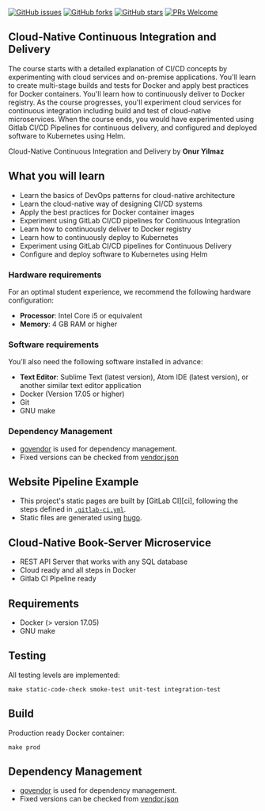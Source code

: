 [![GitHub issues](https://img.shields.io/github/issues/TrainingByPackt/Cloud-Native-Continuous-Integration-and-Delivery.svg)](https://github.com/TrainingByPackt/Cloud-Native-Continuous-Integration-and-Delivery/issues)
[![GitHub forks](https://img.shields.io/github/forks/TrainingByPackt/Cloud-Native-Continuous-Integration-and-Delivery.svg)](https://github.com/TrainingByPackt/Cloud-Native-Continuous-Integration-and-Delivery/network)
[![GitHub stars](https://img.shields.io/github/stars/TrainingByPackt/Cloud-Native-Continuous-Integration-and-Delivery.svg)](https://github.com/TrainingByPackt/Cloud-Native-Continuous-Integration-and-Delivery/stargazers)
[![PRs Welcome](https://img.shields.io/badge/PRs-welcome-brightgreen.svg)](https://github.com/TrainingByPackt/Cloud-Native-Continuous-Integration-and-Delivery/pulls)

## Cloud-Native Continuous Integration and Delivery
The course starts with a detailed explanation of CI/CD concepts by experimenting with cloud services and on-premise applications. You'll learn to create multi-stage builds and tests for Docker and apply best practices for Docker containers. You'll learn how to continuously deliver to Docker registry. As the course progresses, you'll experiment cloud services for continuous integration including build and test of cloud-native microservices. When the course ends, you would have experimented using Gitlab CI/CD Pipelines for continuous delivery, and configured and deployed software to Kubernetes using Helm.

Cloud-Native Continuous Integration and Delivery by **Onur Yilmaz**

## What you will learn
*	Learn the basics of DevOps patterns for cloud-native architecture 
* Learn the cloud-native way of designing CI/CD systems 
*	Apply the best practices for Docker container images  
*	Experiment using GitLab CI/CD pipelines for Continuous Integration 
*	Learn how to continuously deliver to Docker registry 
*	Learn how to continuously deploy to Kubernetes 
*	Experiment using GitLab CI/CD pipelines for Continuous Delivery 
*	Configure and deploy software to Kubernetes using Helm

### Hardware requirements
For an optimal student experience, we recommend the following hardware configuration:
* **Processor**: Intel Core i5 or equivalent
* **Memory**: 4 GB RAM or higher

### Software requirements
You’ll also need the following software installed in advance:
* **Text Editor**: Sublime Text (latest version), Atom IDE (latest version), or another similar text editor application
* Docker (Version 17.05 or higher)
* Git
* GNU make
### Dependency Management
* [govendor](https://github.com/kardianos/govendor) is used for dependency management.
* Fixed versions can be checked from [vendor.json](vendor/vendor.json)


## Website Pipeline Example

* This project's static pages are built by [GitLab CI][ci], following the steps
defined in [`.gitlab-ci.yml`](.gitlab-ci.yml).
* Static files are generated using [hugo](https://gohugo.io).

## Cloud-Native Book-Server Microservice 
* REST API Server that works with any SQL database
* Cloud ready and all steps in Docker
* Gitlab CI Pipeline ready

## Requirements
* Docker (> version 17.05)
* GNU make
	
## Testing
All testing levels are implemented:
```
make static-code-check smoke-test unit-test integration-test
```

## Build
Production ready Docker container:
```
make prod
```

## Dependency Management
* [govendor](https://github.com/kardianos/govendor) is used for dependency management.
* Fixed versions can be checked from [vendor.json](vendor/vendor.json)

